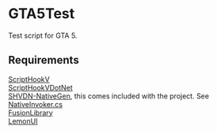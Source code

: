 # GTA5Test
 Test script for GTA 5.

## Requirements
[ScriptHookV](https://www.dev-c.com/gtav/scripthookv/)<br/>
[ScriptHookVDotNet](https://github.com/bttf92/FusionLibrary)<br/>
[SHVDN-NativeGen](https://github.com/Sardelka9515/SHVDN-NativeGen), this comes included with the project. See [NativeInvoker.cs](GTA5Test/NativeInvoker.cs)<br/>
[FusionLibrary](https://github.com/bttf92/FusionLibrary)<br/>
[LemonUI](https://github.com/LemonUIbyLemon/LemonUI)<br/>